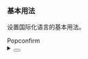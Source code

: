 ### 基本用法

设置国际化语言的基本用法。

<div class="cell-demo vp-raw">
<yc-config-provider :locale="locale">
<yc-radio-group
      type="button"
      v-model="localeType"
      :options="localeOptions"></yc-radio-group>
<yc-space
      :size="20"
      style="margin-bottom: 20px"
      direction="vertical"
      align="center">
<yc-pagination
        :total="50"
        show-total
        show-jumper
        show-page-size
        style="margin-top: 20px; margin-bottom: 20px" />
<yc-time-picker style="width: 300px" />
<yc-calendar />
<yc-popconfirm content="Are you sure you want to delete?">
<yc-button type="primary">Popconfirm</yc-button>
</yc-popconfirm>
</yc-space>
</yc-config-provider>
</div>

<script setup>
import { ref, computed } from 'vue';
import zhCN from 'yc-design-vue/lang/zh-cn';
import enUS from 'yc-design-vue/lang/en-us';
import esES from 'yc-design-vue/lang/es-es';
import jaJP from 'yc-design-vue/lang/ja-jp';
import idID from 'yc-design-vue/lang/id-id';
import frFR from 'yc-design-vue/lang/fr-fr';
import ptPT from 'yc-design-vue/lang/pt-pt';
import deDE from 'yc-design-vue/lang/de-de';
import koKR from 'yc-design-vue/lang/ko-kr';
import itIT from 'yc-design-vue/lang/it-it';
import thTH from 'yc-design-vue/lang/th-th';
import viVN from 'yc-design-vue/lang/vi-vn';
const locales = {
  'zh-CN': zhCN,
  'en-US': enUS,
  'es-ES': esES,
  'ja-JP': jaJP,
  'id-ID': idID,
  'fr-FR': frFR,
  'pt-PT': ptPT,
  'de-DE': deDE,
  'ko-KR': koKR,
  'it-IT': itIT,
  'th-TH': thTH,
  'vi-VN': viVN,
};
const localeOptions = Object.keys(locales);
const localeType = ref('es-ES');
const locale = computed(() => locales[localeType.value]);
</script>

<details>
<summary>
 <button class="code-btn"  >
    <icon-code />
 </button>
</summary>

```vue
<template>
  <yc-config-provider :locale="locale">
    <yc-radio-group
      type="button"
      v-model="localeType"
      :options="localeOptions"></yc-radio-group>
    <yc-space
      :size="20"
      style="margin-bottom: 20px"
      direction="vertical"
      align="center">
      <yc-pagination
        :total="50"
        show-total
        show-jumper
        show-page-size
        style="margin-top: 20px; margin-bottom: 20px" />
      <yc-time-picker style="width: 300px" />
      <yc-calendar />
      <yc-popconfirm content="Are you sure you want to delete?">
        <yc-button type="primary">Popconfirm</yc-button>
      </yc-popconfirm>
    </yc-space>
  </yc-config-provider>
</template>

<script setup>
import { ref, computed } from 'vue';
import zhCN from 'yc-design-vue/lang/zh-cn';
import enUS from 'yc-design-vue/lang/en-us';
import esES from 'yc-design-vue/lang/es-es';
import jaJP from 'yc-design-vue/lang/ja-jp';
import idID from 'yc-design-vue/lang/id-id';
import frFR from 'yc-design-vue/lang/fr-fr';
import ptPT from 'yc-design-vue/lang/pt-pt';
import deDE from 'yc-design-vue/lang/de-de';
import koKR from 'yc-design-vue/lang/ko-kr';
import itIT from 'yc-design-vue/lang/it-it';
import thTH from 'yc-design-vue/lang/th-th';
import viVN from 'yc-design-vue/lang/vi-vn';
const locales = {
  'zh-CN': zhCN,
  'en-US': enUS,
  'es-ES': esES,
  'ja-JP': jaJP,
  'id-ID': idID,
  'fr-FR': frFR,
  'pt-PT': ptPT,
  'de-DE': deDE,
  'ko-KR': koKR,
  'it-IT': itIT,
  'th-TH': thTH,
  'vi-VN': viVN,
};
const localeOptions = Object.keys(locales);
const localeType = ref('es-ES');
const locale = computed(() => locales[localeType.value]);
</script>
```

</details>
